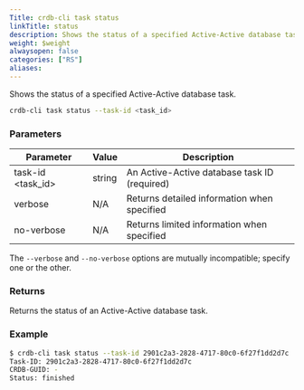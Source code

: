 ```yaml
---
Title: crdb-cli task status
linkTitle: status
description: Shows the status of a specified Active-Active database task.
weight: $weight
alwaysopen: false
categories: ["RS"]
aliases:
---
```


Shows the status of a specified Active-Active database task.

```sh
crdb-cli task status --task-id <task_id>
```

### Parameters

| Parameter           | Value  | Description                         |
|---------------------|--------|-------------------------------------|
| task-id \<task_id\>  | string | An Active-Active database task ID (required) |
| verbose              | N/A    | Returns detailed information when specified |
| no-verbose           | N/A    | Returns limited information when specified |

The `--verbose` and `--no-verbose` options are mutually incompatible; specify one or the other.

### Returns

Returns the status of an Active-Active database task.

### Example

```sh
$ crdb-cli task status --task-id 2901c2a3-2828-4717-80c0-6f27f1dd2d7c
Task-ID: 2901c2a3-2828-4717-80c0-6f27f1dd2d7c
CRDB-GUID: -
Status: finished
```
